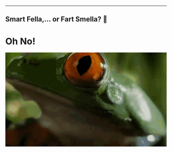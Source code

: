 ----------------------------------
Smart Fella,... or Fart Smella? 🥱
----------------------------------
<h1>Oh No!</h1>
<img src="froggy.gif">

